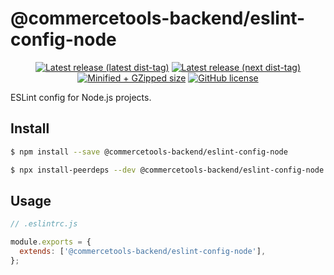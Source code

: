 # @commercetools-backend/eslint-config-node

<p align="center">
  <a href="https://www.npmjs.com/package/@commercetools-backend/eslint-config-node"><img src="https://badgen.net/npm/v/@commercetools-backend/eslint-config-node" alt="Latest release (latest dist-tag)" /></a> <a href="https://www.npmjs.com/package/@commercetools-backend/eslint-config-node"><img src="https://badgen.net/npm/v/@commercetools-backend/eslint-config-node/next" alt="Latest release (next dist-tag)" /></a> <a href="https://bundlephobia.com/result?p=@commercetools-backend/eslint-config-node"><img src="https://badgen.net/bundlephobia/minzip/@commercetools-backend/eslint-config-node" alt="Minified + GZipped size" /></a> <a href="https://github.com/commercetools/merchant-center-application-kit/blob/main/LICENSE"><img src="https://badgen.net/github/license/commercetools/merchant-center-application-kit" alt="GitHub license" /></a>
</p>

ESLint config for Node.js projects.

## Install

```bash
$ npm install --save @commercetools-backend/eslint-config-node

$ npx install-peerdeps --dev @commercetools-backend/eslint-config-node
```

## Usage

```js
// .eslintrc.js

module.exports = {
  extends: ['@commercetools-backend/eslint-config-node'],
};
```
